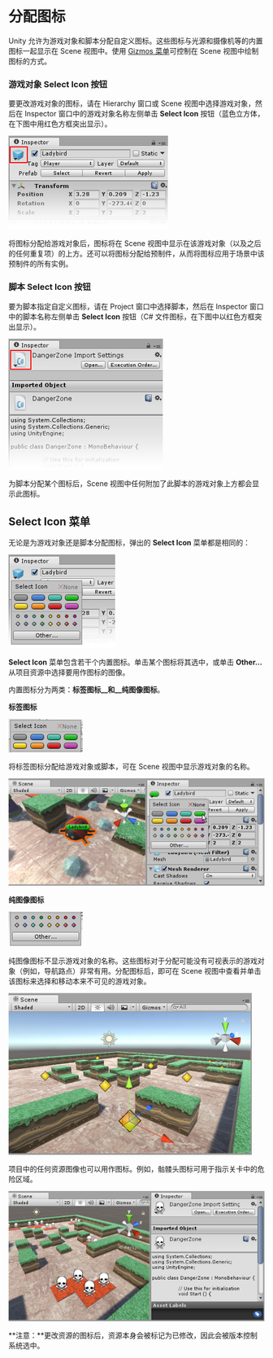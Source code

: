 # 分配图标

Unity 允许为游戏对象和脚本分配自定义图标。这些图标与光源和摄像机等的内置图标一起显示在 Scene 视图中。使用 [Gizmos 菜单](GizmosMenu.html)可控制在 Scene 视图中绘制图标的方式。

### 游戏对象 Select Icon 按钮

要更改游戏对象的图标，请在 Hierarchy 窗口或 Scene 视图中选择游戏对象，然后在 Inspector 窗口中的游戏对象名称左侧单击 __Select Icon__ 按钮（蓝色立方体，在下图中用红色方框突出显示）。

![Inspector 窗口中的游戏对象 __Select Icon__ 按钮（此处以红色方框突出显示）](../uploads/Main/IconSelectorForGameObject.png)

将图标分配给游戏对象后，图标将在 Scene 视图中显示在该游戏对象（以及之后的任何重复项）的上方。还可以将图标分配给预制件，从而将图标应用于场景中该预制件的所有实例。

### 脚本 Select Icon 按钮

要为脚本指定自定义图标，请在 Project 窗口中选择脚本，然后在 Inspector 窗口中的脚本名称左侧单击 __Select Icon__ 按钮（C# 文件图标，在下图中以红色方框突出显示）。

![Inspector 窗口中的脚本 __Select Icon__ 按钮（此处以红色方框突出显示）](../uploads/Main/IconSelectorForScript.png)

为脚本分配某个图标后，Scene 视图中任何附加了此脚本的游戏对象上方都会显示此图标。

## Select Icon 菜单

无论是为游戏对象还是脚本分配图标，弹出的 __Select Icon__ 菜单都是相同的：

![](../uploads/Main/IconSelectorPopup.png) 

__Select Icon__ 菜单包含若干个内置图标。单击某个图标将其选中，或单击 __Other…__ 从项目资源中选择要用作图标的图像。

内置图标分为两类：__标签图标__和__纯图像图标__。

__标签图标__

![](../uploads/Main/LabelIcons.png) 

将标签图标分配给游戏对象或脚本，可在 Scene 视图中显示游戏对象的名称。

![分配了标签图标的游戏对象](../uploads/Main/IconLabel.jpg)

__纯图像图标__

![](../uploads/Main/ImageOnlyIcons.png) 

纯图像图标不显示游戏对象的名称。这些图标对于分配可能没有可视表示的游戏对象（例如，导航路点）非常有用。分配图标后，即可在 Scene 视图中查看并单击该图标来选择和移动本来不可见的游戏对象。

![分配给多个不可见游戏对象的黄色菱形图标](../uploads/Main/IconsAssignedToInvisibleGameObjects.jpg)

项目中的任何资源图像也可以用作图标。例如，骷髅头图标可用于指示关卡中的危险区域。

![骷髅头图像已分配给脚本。附加了该脚本的任何游戏对象上都会显示此图标。](../uploads/Main/IconCustomAssignedToScript.jpg)

**注意：**更改资源的图标后，资源本身会被标记为已修改，因此会被版本控制系统选中。
